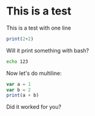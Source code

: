 # This is a test

This is a test with one line

````javascript
print(2+2)
````

Will it print something with bash?

````bash
echo 123
````

Now let's do multiline:

````javascript
var a = 1
var b = 2
print(a + b)
````

Did it worked for you?
